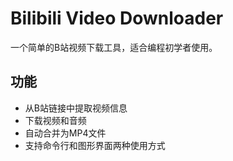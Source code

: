 # Bilibili Video Downloader

一个简单的B站视频下载工具，适合编程初学者使用。

## 功能

- 从B站链接中提取视频信息
- 下载视频和音频
- 自动合并为MP4文件
- 支持命令行和图形界面两种使用方式